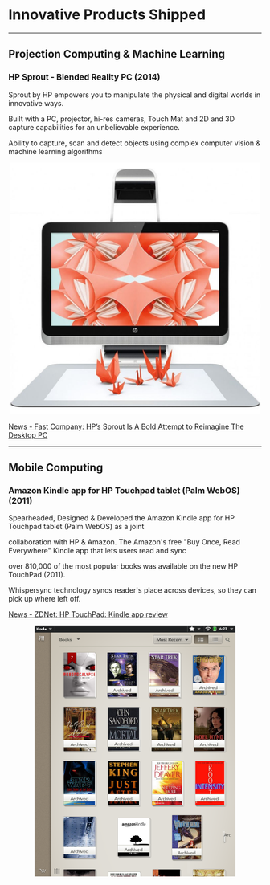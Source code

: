# Innovative Products Shipped
---
## Projection Computing & Machine Learning

### HP Sprout - Blended Reality PC (2014)

Sprout by HP empowers you to manipulate the physical and digital worlds in innovative ways. 

Built with a PC, projector, hi-res cameras, Touch Mat and 2D and 3D capture capabilities for an unbelievable experience.

Ability to capture, scan and detect objects using complex computer vision & machine learning algorithms

<center><img src="assets/img/hpsprout.jpg" alt="HP Sprout Projection Blended Reality PC" width="500" height="500"/></center>

[News - Fast Company: HP’s Sprout Is A Bold Attempt to Reimagine The Desktop PC](https://www.fastcompany.com/3037699/hps-sprout-is-a-bold-attempt-to-reimagine-the-desktop-pc)

---
## Mobile Computing

### Amazon Kindle app for HP Touchpad tablet (Palm WebOS) (2011)

Spearheaded, Designed & Developed the Amazon Kindle app for HP Touchpad tablet (Palm WebOS) as a joint

collaboration with HP & Amazon. The Amazon's free "Buy Once, Read Everywhere" Kindle app that lets users read and sync 

over 810,000 of the most popular books was available on the new HP TouchPad (2011).

Whispersync technology syncs reader's place across devices, so they can pick up where left off.

[News - ZDNet: HP TouchPad: Kindle app review](https://www.zdnet.com/article/hp-touchpad-kindle-app-review/)

<center><img src="assets/img/kindlewebos.png" alt="Amazon Kindle app for HP Touchpad tablet (Palm WebOS)" width="400" height="500"/></center>
